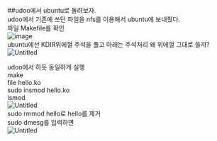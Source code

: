 ##udoo에서 ubuntu로 돌려보자.<br>
udoo에서 기존에 쓰던 파일을 nfs를 이용해서 ubuntu에 보내줬다.<br>
파일 Makefile를 확인<br>
![image](https://github.com/rltpwns95/Linux_ubuntu_udoo/assets/124419697/c53ebe1e-ab9c-4380-94e1-3b918b1d0518)<br>
ubuntu에선 KDIR위에껄 주석을 풀고 아래는 주석처리 왜 위에껄 그대로 쓸까?<br>
![Untitled](https://github.com/rltpwns95/Linux_ubuntu_udoo/assets/124419697/a7af808f-48ba-48ee-983b-cc2e29f7172e)<br>

udoo에서 하듯 동일하게 실행<br>
make<br>
file hello.ko<br>
sudo insmod hello.ko<br>
lsmod<br>
![Untitled](https://github.com/rltpwns95/Linux_ubuntu_udoo/assets/124419697/0f7b4cde-a6f3-40e0-a111-3a09d5a57049)<br>
sudo rmmod hello로 hello를 제거<br>
sudo dmesg를 입력하면<br>
![Untitled](https://github.com/rltpwns95/Linux_ubuntu_udoo/assets/124419697/7b82aa2e-c647-4f4d-8a45-229ef2576286)<br>
